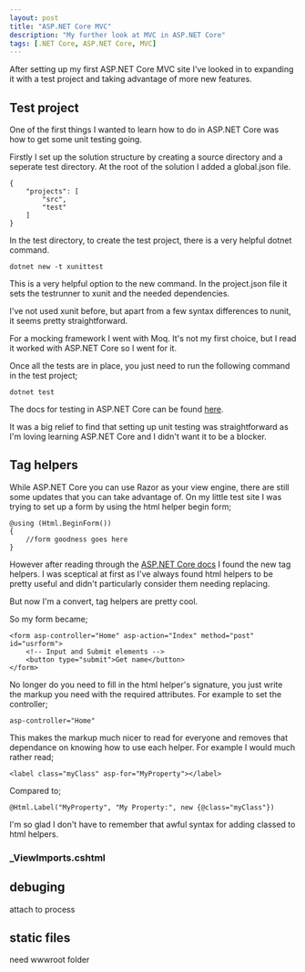 ```yaml
---
layout: post
title: "ASP.NET Core MVC"
description: "My further look at MVC in ASP.NET Core"
tags: [.NET Core, ASP.NET Core, MVC]
---
```


After setting up my first ASP.NET Core MVC site I've looked in to expanding it with a test project
and taking advantage of more new features.

## Test project

One of the first things I wanted to learn how to do in ASP.NET Core was how to 
get some unit testing going.

Firstly I set up the solution structure by creating a source directory and a seperate test directory.
At the root of the solution I added a global.json file.

    {
        "projects": [
            "src",
            "test"
        ]
    }

In the test directory, to create the test project, there is a very helpful dotnet command.

    dotnet new -t xunittest

This is a very helpful option to the new command. In the project.json file it sets the testrunner
to xunit and the needed dependencies.

I've not used xunit before, but apart from a few syntax differences to nunit, it seems pretty
straightforward.

For a mocking framework I went with Moq. It's not my first choice, but I read it worked with 
ASP.NET Core so I went for it. 

Once all the tests are in place, you just need to run the following command in the test project;

    dotnet test

The docs for testing in ASP.NET Core can be found [here](https://docs.microsoft.com/en-us/dotnet/articles/core/testing/unit-testing-with-dotnet-test).

It was a big relief to find that setting up unit testing was straightforward as I'm loving
learning ASP.NET Core and I didn't want it to be a blocker.

## Tag helpers

While ASP.NET Core you can use Razor as your view engine, there are still some updates that you can take advantage of.
On my little test site I was trying to set up a form by using the html helper begin form;

    @using (Html.BeginForm())
    {
        //form goodness goes here
    }

However after reading through the [ASP.NET Core docs](https://docs.microsoft.com/en-us/aspnet/core/mvc/views/tag-helpers/intro)
I found the new tag helpers. I was sceptical at first as I've always found html helpers to be pretty useful and didn't
particularly consider them needing replacing.

But now I'm a convert, tag helpers are pretty cool.

So my form became;

    <form asp-controller="Home" asp-action="Index" method="post" id="usrform">
        <!-- Input and Submit elements -->
        <button type="submit">Get name</button>
    </form>

No longer do you need to fill in the html helper's signature, you just write the markup you need with the required attributes.
For example to set the controller;

    asp-controller="Home"
    
This makes the markup much nicer to read for everyone and removes that dependance on knowing how to use each helper.
For example I would much rather read;

    <label class="myClass" asp-for="MyProperty"></label>
    
Compared to;

    @Html.Label("MyProperty", "My Property:", new {@class="myClass"})

I'm so glad I don't have to remember that awful syntax for adding classed to html helpers. 

### _ViewImports.cshtml


## debuging

attach to process

## static files

need wwwroot folder
